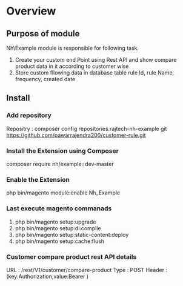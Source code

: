 # Overview
## Purpose of module

Nh\Example module is responsible for following task.
1) Create your custom end Point using Rest API and show compare product data in it according to customer wise
2) Store custom fllowing data in database table 
  rule Id, rule Name, frequency, created date

## Install
### Add repository
Repositry : composer config repositories.rajtech-nh-example git https://github.com/pawarrajendra200/customer-rule.git

### Install the Extension using Composer
composer require nh/example=dev-master

### Enable the Extension

php bin/magento module:enable Nh_Example

### Last execute magento commanads
1) php bin/magento setup:upgrade
2) php bin/magento setup:di:compile
3) php bin/magento setup:static-content:deploy
4) php bin/magento setup:cache:flush


### Customer compare product rest API details
URL : <base url>/rest/V1/customer/compare-product 
Type : POST
Header : (key:Authorization,value:Bearer <customer token>)